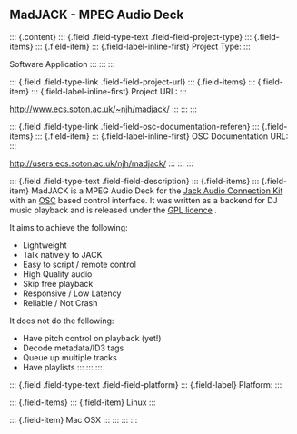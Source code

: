 ## MadJACK - MPEG Audio Deck

::: {.content}
::: {.field .field-type-text .field-field-project-type}
::: {.field-items}
::: {.field-item}
::: {.field-label-inline-first}
Project Type:
:::

Software Application
:::
:::
:::

::: {.field .field-type-link .field-field-project-url}
::: {.field-items}
::: {.field-item}
::: {.field-label-inline-first}
Project URL:
:::

<http://www.ecs.soton.ac.uk/~njh/madjack/>
:::
:::
:::

::: {.field .field-type-link .field-field-osc-documentation-referen}
::: {.field-items}
::: {.field-item}
::: {.field-label-inline-first}
OSC Documentation URL:
:::

<http://users.ecs.soton.ac.uk/njh/madjack/>
:::
:::
:::

::: {.field .field-type-text .field-field-description}
::: {.field-items}
::: {.field-item}
MadJACK is a MPEG Audio Deck for the [Jack Audio Connection
Kit](http://jackit.sourceforge.net/) with an
[OSC](http://www.opensoundcontrol.org/) based control interface. It was
written as a backend for DJ music playback and is released under the
[GPL licence](http://www.gnu.org/copyleft/gpl.html) .

It aims to achieve the following:

-   Lightweight
-   Talk natively to JACK
-   Easy to script / remote control
-   High Quality audio
-   Skip free playback
-   Responsive / Low Latency
-   Reliable / Not Crash

It does not do the following:

-   Have pitch control on playback (yet!)
-   Decode metadata/ID3 tags
-   Queue up multiple tracks
-   Have playlists
:::
:::
:::

::: {.field .field-type-text .field-field-platform}
::: {.field-label}
Platform:
:::

::: {.field-items}
::: {.field-item}
Linux
:::

::: {.field-item}
Mac OSX
:::
:::
:::
:::
